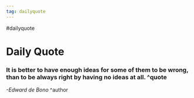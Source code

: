 ```yaml
---
tag: dailyquote
---
```


#dailyquote

# Daily Quote

### It is better to have enough ideas for some of them to be wrong, than to be always right by having no ideas at all. ^quote
*-Edward de Bono* ^author
